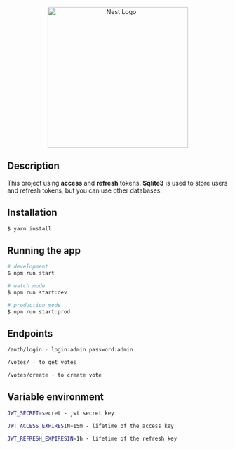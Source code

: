 <p align="center">
  <a href="http://nestjs.com/" target="blank"><img src="https://nestjs.com/img/logo_text.svg" width="320" alt="Nest Logo" /></a>
</p>

## Description

This project using <b>access</b> and <b>refresh</b> tokens. <b>Sqlite3</b> is used to store users and refresh tokens, but you can use other databases.

## Installation

```bash
$ yarn install
```

## Running the app

```bash
# development
$ npm run start

# watch mode
$ npm run start:dev

# production mode
$ npm run start:prod
```

## Endpoints
```bash
/auth/login - login:admin password:admin

/votes/ - to get votes

/votes/create - to create vote

```

## Variable environment
```bash
JWT_SECRET=secret - jwt secret key

JWT_ACCESS_EXPIRESIN=15m - lifetime of the access key

JWT_REFRESH_EXPIRESIN=1h - lifetime of the refresh key
```